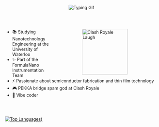 <p align="center">
  <img src="assets/IntroGif.gif" alt="Typing Gif" />
</p>
<br><br>
<p>
  <img align="right" hspace="100" src="https://media.tenor.com/R_M90toyOCkAAAAj/hehe-haha-clash-royale.gif" alt="Clash Royale Laugh" width="150"/>
</p>

- 📚 Studying Nanotechnology Engineering at the University of Waterloo
- ✨ Part of the FormulaNano Instrumentation Team 
- ⚡ Passionate about semiconductor fabrication and thin film technology
- 🎮 PEKKA bridge spam god at Clash Royale
- 🫡 Vibe coder

<br><br>

[![Top Languages](https://github-readme-stats-sigma-flame-97.vercel.app/api/top-langs/?username=JenitonA&layout=donut-vertical&theme=holi&v=3))](https://github.com/JenitonA/github-readme-stats)



